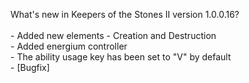 What's new in Keepers of the Stones II version 1.0.0.16?<br />
<br />- Added new elements - Creation and Destruction
<br />- Added energium controller
<br />- The ability usage key has been set to "V" by default
<br />- [Bugfix] 